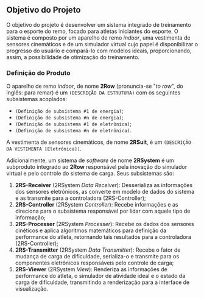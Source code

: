 ## Objetivo do Projeto

<!--
Está na estrutura do pandoc?
- [NÃO]

Validações:

[OK]: Tudo certo!
[TODO]: Falta alguma coisa! Nesse caso, informe o que está faltando

- Software []
> Jonathan [TODO]
>> Cada engenharia definir os produtos e seus componentes;
---------------
- Eletrônica []

---------------
- Energia []

---------------
- Estrutura []

---------------
-->

O objetivo do projeto é desenvolver um sistema integrado de treinamento para o esporte do remo, focado para atletas iniciantes do esporte. O sistema é composto por um aparelho de remo _indoor_, uma vestimenta de sensores cinemáticos e de um simulador virtual cujo papel é disponibilizar o progresso do usuário e compará-lo com modelos ideais, proporcionando, assim, a possibilidade de otimização do treinamento.

### Definição do Produto

O aparelho de remo _indoor_, de nome **2Row** (pronuncia-se "_to row_", do inglês: para remar) é um `(DESCRIÇÃO DA ESTRUTURA)` com os seguintes subsistemas acoplados:

* `(Definição de subsistema #1 de energia)`;
* `(Definição de subsistema #n de energia)`;
* `(Definição de subsistema #1 de eletrônica)`;
* `(Definição de subsistema #n de eletrônica)`.

A vestimenta de sensores cinemáticos, de nome **2RSuit**, é um `(DESCRIÇÃO DA VESTIMENTA [Eletrônica])`.

Adicionalmente, um sistema de _software_ de nome **2RSystem** é um subproduto integrado ao **2Row** responsável pela inovação do simulador virtual e pelo controle do sistema de carga. Seus subsistemas são:

1. **2RS-Receiver** (2RSystem _Data Receiver_): Desserializa as informações dos sensores eletrônicos, as converte em modelo de dados do sistema e as transmite para a controladora (2RS-Controller);
1. **2RS-Controller** (2RSystem _Controller_): Recebe informações e as direciona para o subsistema responsável por lidar com aquele tipo de informação;
1. **2RS-Processer** (2RSystem _Processer_): Recebe os dados dos sensores cinéticos e aplica algoritmos matemáticos para definição da performance do atleta, retornando tais resultados para a controladora (2RS-Controller);
1. **2RS-Transmitter** (2RSystem _Data Transmitter_): Recebe o fator de mudança de carga de dificuldade, serializa-o e transmite para os componentes eletrônicos responsáveis pelo controle de carga;
1. **2RS-Viewer** (2RSystem _View_): Renderiza as informações de performance do atleta, o simulador de atividade ideal e o estado da carga de dificuldade, transmitindo a renderização para a interface de visualização.

<!--

### Objetivos E
### Objetivos de _Software_

A frente de _software_ tem como objetivo construir um sistema capaz de:
1. coletar os sinais emitidos pelos sensores do treinador virtual;
2. interpretar os sinais e mapeá-los para várias propriedades de treinamento, como: posição dos membros do atleta, angulação dos membros do atleta e intensidade das forças aplicadas pelo atleta;
3. comparar as informações do desempenho do atleta, construídas a partir dos dados coletados, com modelos matemáticos de treinamentos ideais;
4. disponibilizar visualmente as informações e as comparações feitas para o atleta em _real time_, para que o mesmo possa otimizar suas ações e, consequentemente, a qualidade do seu treinamento.

### Objetivos de Energia

A frente de energia tem como objetivo:
1. definir os parâmetros do gerador elétrico;
2. dimensionar o banco de resistências para o controle de carga;
3. dimensionar a bateria;
4. definir o mecanismo para a integração desse sistema com a estrutura.

### Objetivos de Estrutura

Estruturalmente tem-se por finalidade a construção de uma aparelho de remo _in_ _door_ que seja capaz de integrar as cinco engenharias do curso da Faculdade Gama e através de análises estruturais realizar a validação estrutural. Tudo isso com o objetivo de proporcionar ao usuário:

1. Um aparelho de alta qualidade e durabilidade
2. Um aparelho seguro e confortalvel na hora do treinamento,

E assim, garantir um treino muito mais eficaz para que o atleta alcance melhores resultados durante o exercício.

### Objetivos de Eletrônica

O subsistema de eletrônica tem por finalidade projetar e construir um sistema de sensoriamento para o remo ergométrico para analisar parâmetros biomecânicos e biomédico. Como objetivos especifícos tem-se:

1. Adquirir sinais de frequência cardíaca;
2. Adquirir e condicionar sinais de movimento;
3. Construir o wattímetro de eixo;
4. Definir mecanismo de integração desse sistema com software;
5. Definir mecanismo de integração desse sistema com energia e estrutura;

-->
